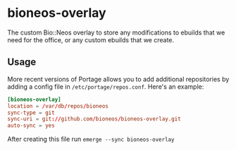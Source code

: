 # bioneos-overlay

The custom Bio::Neos overlay to store any modifications to ebuilds that we need
for the office, or any custom ebuilds that we create.

## Usage

More recent versions of Portage allows you to add additional repositories by
adding a config file in `/etc/portage/repos.conf`. Here's an example:

```/etc/portage/repos.conf/bioneos.conf
[bioneos-overlay]
location = /var/db/repos/bioneos
sync-type = git
sync-uri = git://github.com/bioneos/bioneos-overlay.git
auto-sync = yes
```

After creating this file run `emerge --sync bioneos-overlay`
